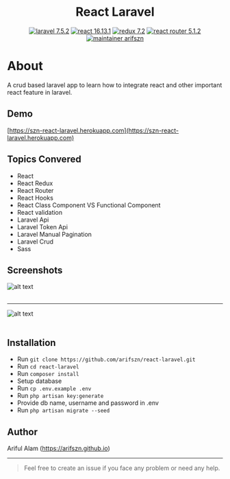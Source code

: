 <p><h1 align="center">React Laravel</h1></p>

<p align="center">
    <a href="https://laravel.com/"><img src="https://img.shields.io/badge/laravel-7.5.2-orange" alt="laravel 7.5.2"></a>
    <a href="https://reactjs.org/"><img src="https://img.shields.io/badge/react-16.13.1-blue" alt="react 16.13.1"></a>
    <a href="https://react-redux.js.org/"><img src="https://img.shields.io/static/v1?label=redux&message=7.2&color=blueviolet" alt="redux 7.2"></a>
    <a href="https://reacttraining.com/react-router/"><img src="https://img.shields.io/badge/react router-5.1.2-success" alt="react router 5.1.2"></a>
    <a href="https://arifszn.github.io/"><img src="https://img.shields.io/badge/maintainer-arifszn-critical" alt="maintainer arifszn"></a>
</p>

# About #

A crud based laravel app to learn how to integrate react and other important react feature in laravel.

## Demo ##
[https://szn-react-laravel.herokuapp.com](https://szn-react-laravel.herokuapp.com)

## Topics Convered ##
- React
- React Redux
- React Router
- React Hooks
- React Class Component VS Functional Component
- React validation
- Laravel Api
- Laravel Token Api
- Laravel Manual Pagination
- Laravel Crud
- Sass

## Screenshots ##
![alt text](https://raw.githubusercontent.com/arifszn/react-laravel/master/public/assets/images/screenshots/1.png)
<br />
<br />

***

![alt text](https://raw.githubusercontent.com/arifszn/react-laravel/master/public/assets/images/screenshots/2.png)
<br />
<br />

## Installation ##
- Run ```git clone https://github.com/arifszn/react-laravel.git```
- Run ```cd react-laravel```
- Run ```composer install```
- Setup database
- Run ```cp .env.example .env```
- Run ```php artisan key:generate```
- Provide db name, username and password in .env
- Run ```php artisan migrate --seed```

## Author ##
Ariful Alam (https://arifszn.github.io)

***
> Feel free to create an issue if you face any problem or need any help.
